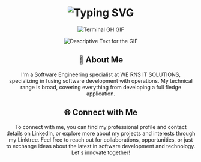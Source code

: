 <div align="center">
    <h1>
        <img src="https://readme-typing-svg.herokuapp.com?font=Jetbrains+mono&size=40&duration=3000&color=33FF33&center=true&vCenter=true&width=435&lines=Hey..+I'm+Aaditya;This+is..;..my+Github..;" alt="Typing SVG"/>
    </h1>
    <p><img src="https://res.cloudinary.com/practicaldev/image/fetch/s--85iiQDxF--/c_limit%2Cf_auto%2Cfl_progressive%2Cq_66%2Cw_800/https://raw.githubusercontent.com/ZanePearton/ZanePearton/main/termina-gh.gif" alt="Terminal GH GIF" /></p>
</div>

<div align="center">
    <p>
        <img src="URL_OF_YOUR_GIF.gif" alt="Descriptive Text for the GIF" />
    </p>
</div>

<div align="center">
    <h2>🚀 About Me</h2>
    <p>I'm a Software Engineering specialist at WE RNS IT SOLUTIONS, specializing in fusing software development with operations. My technical range is broad, covering everything from developing a full fledge application.</p>
</div>

<div align="center">
   <h2 align="center" class="section-heading">🌐 Connect with Me</h2>
   <p> To connect with me, you can find my professional profile and contact details on LinkedIn, or explore more about my projects and interests through my Linktree. Feel free to reach out for collaborations,         opportunities, or just to exchange ideas about the latest in software development and technology. Let's innovate together! </p>
</div>
